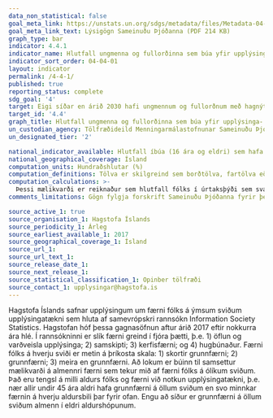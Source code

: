 ```yaml
---
data_non_statistical: false
goal_meta_link: https://unstats.un.org/sdgs/metadata/files/Metadata-04-04-01.pdf
goal_meta_link_text: Lýsigögn Sameinuðu Þjóðanna (PDF 214 KB)
graph_type: bar
indicator: 4.4.1
indicator_name: Hlutfall ungmenna og fullorðinna sem búa yfir upplýsinga- og fjarskiptatækniþekkingu, eftir tegund þekkingar.
indicator_sort_order: 04-04-01
layout: indicator
permalink: /4-4-1/
published: true
reporting_status: complete
sdg_goal: '4'
target: Eigi síðar en árið 2030 hafi ungmennum og fullorðnum með hagnýta kunnáttu fjölgað umtalsvert, þar á meðal á sviði tækni- og starfsmenntunar, til þess að geta gegnt viðeigandi störfum, fengið mannsæmandi vinnu og stundað frumkvöðlastarfsemi.
target_id: '4.4'
graph_title: Hlutfall ungmenna og fullorðinna sem búa yfir upplýsinga- og fjarskiptatækniþekkingu (ICT), eftir tegund þekkingar.
un_custodian_agency: Tölfræðideild Menningarmálastofnunar Sameinuðu Þjóðanna (UNESCO-UIS)
un_designated_tier: '2'

national_indicator_available: Hlutfall íbúa (16 ára og eldri) sem hafa notað upplýsinga- og netkunnáttu á undanförnum 12 mánuðum, eftir tegund kunnáttu
national_geographical_coverage: Ísland
computation_units: Hundraðshlutar (%)
computation_definitions: Tölva er skilgreind sem borðtölva, fartölva eða spjaldtölva en ekki tæki sem hafa einhverja eiginleika tölvu, eins og snjallsjónvörp og snjallsíma.
computation_calculations: >-
  Þessi mælikvarði er reiknaður sem hlutfall fólks í úrtaksþýði sem svaraði 'já' við ákveðnum spurningum í spurningakönnun, t.a.m. notkun ICT kunnáttu á mismunandi sviðum.
comments_limitations: Gögn fylgja forskrift Sameinuðu Þjóðanna fyrir þennan mælikvarða. Þessi mælikvarði var fundin í samstarfi við málefnasérfræðinga. with topic experts.

source_active_1: true
source_organisation_1: Hagstofa Íslands
source_periodicity_1: Árleg
source_earliest_available_1: 2017
source_geographical_coverage_1: Ísland
source_url_1:
source_url_text_1:
source_release_date_1:
source_next_release_1:
source_statistical_classification_1: Opinber tölfræði
source_contact_1: upplysingar@hagstofa.is
---
```


Hagstofa Íslands safnar upplýsingum um færni fólks á ýmsum sviðum upplýsingatækni sem hluta af samevrópskri rannsókn Information Society Statistics. Hagstofan hóf þessa gagnasöfnun aftur árið 2017 eftir nokkurra ára hlé. Í rannsókninni er slík færni greind í fjóra þætti, þ.e. 1) öflun og varðveisla upplýsinga; 2) samskipti; 3) kerfisfærni; og 4) hugbúnaður. Færni fólks á hverju sviði er metin á þríkosta skala: 1) skortir grunnfærni; 2) grunnfærni; 3) meira en grunnfærni. Að lokum er búinn til samsettur mælikvarði á almennri færni sem tekur mið af færni fólks á ólíkum sviðum.
Það eru tengsl á milli aldurs fólks og færni við notkun upplýsingatækni, þ.e. nær allir undir 45 ára aldri hafa grunnfærni á öllum sviðum en svo minnkar færnin á hverju aldursbili þar fyrir ofan. Engu að síður er grunnfærni á öllum sviðum almenn í eldri aldurshópunum.
